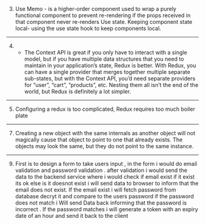 3.  Use Memo - is a higher-order component used to wrap a purely functional component to prevent re-rendering if the props received in that component never re-renders
Use state. Keeping component state local- using the use state hook to keep components local.
***
4. - The Context API is great if you only have to interact with a single model, but if you have multiple data structures that you need to maintain in your application’s state, Redux is better.
With Redux, you can have a single provider that merges together multiple separate sub-states, but with the Context API, you’d need separate providers for “user”, “cart”, “products”, etc. Nesting them all isn’t the end of the world, but Redux is definitely a lot simpler.
***
5. Configuring a redux is too complicated, Redux requires too much boiler plate
***
7. Creating a new object with the same internals as another object will not magically cause that object to point to one that already exists. The objects may look the same, but they do not point to the same instance.

***
9. First is to design a form to take users input , in the form i would do email validation and password validation . after validation i would send the data to the backend service where i would check if email exist  if it exist its ok else is it doesnot exist i will send data to browser to inform that the email does not exist. If the email exist i will fetch password from database decryt it and compare to the users password if the password does not match i Will send Data back informing that the password is incorrect . If the password matches i will generate a token with an expiry date of an hour and send it back to the client 